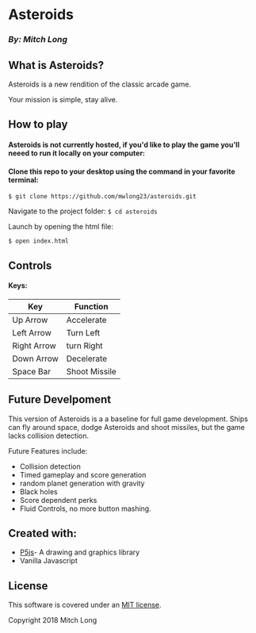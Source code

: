 # Asteroids

### _By: Mitch Long_


## What is Asteroids?

Asteroids is a new rendition of the classic arcade game.  

Your mission is simple, stay alive. 


## How to play

#### Asteroids is not currently hosted, if you'd like to play the game you'll neeed to run it locally on your computer: 

#### Clone this repo to your desktop using the command in your favorite terminal:
  ```$ git clone https://github.com/mwlong23/asteroids.git```

Navigate to the project folder:
  ```$ cd asteroids```

Launch by opening the html file:

  ```$ open index.html```

  ## Controls

  #### Keys:

  |Key| Function|
  |---|---------|
  | Up Arrow | Accelerate |
  | Left Arrow | Turn Left |
  | Right Arrow | turn Right |
  | Down Arrow | Decelerate |
  | Space Bar | Shoot Missile |
  


  ## Future Develpoment

This version of Asteroids is a a baseline for full game development.  Ships can fly around space, dodge Asteroids and shoot missiles, but the game lacks collision detection.  

  Future Features include: 

  * Collision detection
  * Timed gameplay and score generation
  * random planet generation with gravity
  * Black holes
  * Score dependent perks
  * Fluid Controls, no more button mashing.

  ## Created with: 

  * [P5js](https://p5js.org/)- A drawing and graphics library
  * Vanilla Javascript

  ## License

  This software is covered under an [MIT license](https://opensource.org/licenses/MIT).

Copyright 2018 Mitch Long



